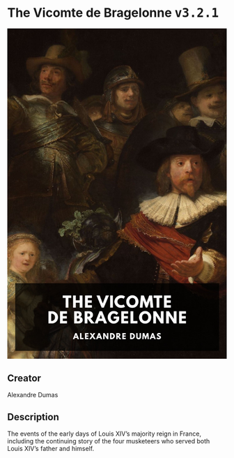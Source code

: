 
# The Vicomte de Bragelonne <kbd>v3.2.1</kbd>

<center>
  <img src="./cover-1024.jpg"/>
</center>

## Creator
Alexandre Dumas

## Description
The events of the early days of Louis XIV’s majority reign in France, including the continuing story of the four musketeers who served both Louis XIV’s father and himself.
